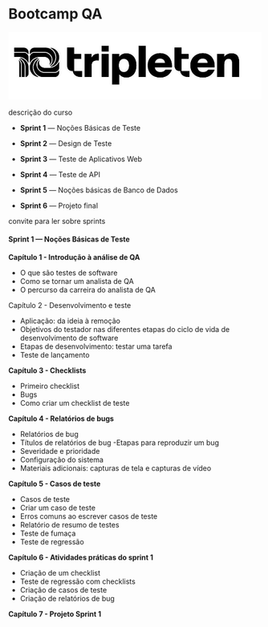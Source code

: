 # **Bootcamp QA**

<img src="IMAGENS\logo-tripleten.jpeg">

descrição do curso

- **Sprint 1** — Noções Básicas de Teste

- **Sprint 2** — Design de Teste

- **Sprint 3** — Teste de Aplicativos Web

- **Sprint 4** — Teste de API

- **Sprint 5** — Noções básicas de Banco de Dados

- **Sprint 6** — Projeto final

convite para ler sobre sprints

#### Sprint 1 — Noções Básicas de Teste

**Capítulo 1 - Introdução à análise de QA**

- O que são testes de software
- Como se tornar um analista de QA
- O percurso da carreira do analista de QA

Capítulo 2 - Desenvolvimento e teste

- Aplicação: da ideia à remoção
- Objetivos do testador nas diferentes etapas do ciclo de vida de desenvolvimento de software
- Etapas de desenvolvimento: testar uma tarefa
- Teste de lançamento

**Capítulo 3 - Checklists**

- Primeiro checklist
- Bugs
- Como criar um checklist de teste

**Capítulo 4 - Relatórios de bugs**

- Relatórios de bug
- Títulos de relatórios de bug
-Etapas para reproduzir um bug
- Severidade e prioridade
- Configuração do sistema
- Materiais adicionais: capturas de tela e capturas de vídeo

**Capítulo 5 - Casos de teste**

- Casos de teste
- Criar um caso de teste
- Erros comuns ao escrever casos de teste
- Relatório de resumo de testes
- Teste de fumaça
- Teste de regressão

**Capítulo 6 - Atividades práticas do sprint 1**

- Criação de um checklist
- Teste de regressão com checklists
- Criação de casos de teste
- Criação de relatórios de bug

**Capítulo 7 - Projeto Sprint 1**

